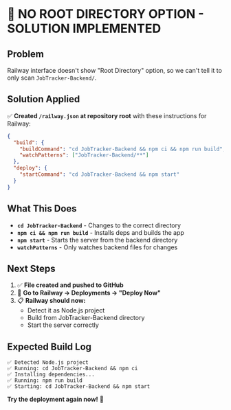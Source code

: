 # 🔧 NO ROOT DIRECTORY OPTION - SOLUTION IMPLEMENTED

## Problem
Railway interface doesn't show "Root Directory" option, so we can't tell it to only scan `JobTracker-Backend/`.

## Solution Applied
✅ **Created `/railway.json` at repository root** with these instructions for Railway:

```json
{
  "build": {
    "buildCommand": "cd JobTracker-Backend && npm ci && npm run build",
    "watchPatterns": ["JobTracker-Backend/**"]
  },
  "deploy": {
    "startCommand": "cd JobTracker-Backend && npm start"
  }
}
```

## What This Does
- **`cd JobTracker-Backend`** - Changes to the correct directory
- **`npm ci && npm run build`** - Installs deps and builds the app
- **`npm start`** - Starts the server from the backend directory
- **`watchPatterns`** - Only watches backend files for changes

## Next Steps
1. ✅ **File created and pushed to GitHub**
2. 🚀 **Go to Railway → Deployments → "Deploy Now"**
3. 📋 **Railway should now:**
   - Detect it as Node.js project
   - Build from JobTracker-Backend directory
   - Start the server correctly

## Expected Build Log
```
✅ Detected Node.js project
✅ Running: cd JobTracker-Backend && npm ci
✅ Installing dependencies...
✅ Running: npm run build
✅ Starting: cd JobTracker-Backend && npm start
```

**Try the deployment again now!** 🚀
